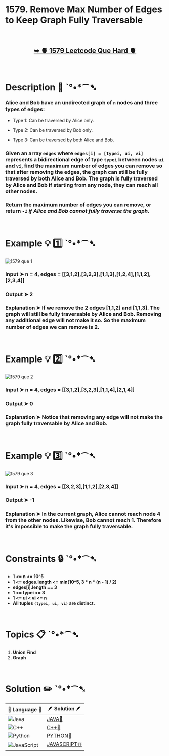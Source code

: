 # 1579. Remove Max Number of Edges to Keep Graph Fully Traversable

</br>

<h2 align="center"> 

<a href="https://leetcode.com/problems/remove-max-number-of-edges-to-keep-graph-fully-traversable/description/?envType=daily-question&envId=2024-06-30"><strong>➥ 🫀 1579 Leetcode Que Hard 🫀 </strong></a>
</h2>

</br>

# Description 📜 ˋ°•*⁀➷

### Alice and Bob have an undirected graph of `n` nodes and three types of edges:

- Type 1: Can be traversed by Alice only.

- Type 2: Can be traversed by Bob only.

- Type 3: Can be traversed by both Alice and Bob.

### Given an array `edges` where `edges[i] = [typei, ui, vi]` represents a bidirectional edge of type `typei` between nodes `ui` and `vi`, find the maximum number of edges you can remove so that after removing the edges, the graph can still be fully traversed by both Alice and Bob. The graph is fully traversed by Alice and Bob if starting from any node, they can reach all other nodes.

### Return the maximum number of edges you can remove, or return *`-1` if Alice and Bob cannot fully traverse the graph*.



</br>

# Example 💡 1️⃣ ˋ°•*⁀➷

![1579 que 1](https://github.com/Prakhar-002/LEETCODE/assets/136890202/0a2bc60f-4795-4dc3-9074-dd3833906bec)

  ### Input  ➤ n = 4, edges = [[3,1,2],[3,2,3],[1,1,3],[1,2,4],[1,1,2],[2,3,4]]

  ### Output  ➤ 2

  ### Explanation  ➤ If we remove the 2 edges [1,1,2] and [1,1,3]. The graph will still be fully traversable by Alice and Bob. Removing any additional edge will not make it so. So the maximum number of edges we can remove is 2.

</br>

# Example 💡 2️⃣ ˋ°•*⁀➷

![1579 que 2](https://github.com/Prakhar-002/LEETCODE/assets/136890202/bea3bdb8-13ea-4898-86dd-2f745902251f)

  ### Input ➤  n = 4, edges = [[3,1,2],[3,2,3],[1,1,4],[2,1,4]]

  ### Output  ➤ 0

  ### Explanation ➤  Notice that removing any edge will not make the graph fully traversable by Alice and Bob.


</br>

# Example 💡 3️⃣ ˋ°•*⁀➷

![1579 que 3](https://github.com/Prakhar-002/LEETCODE/assets/136890202/4cf4791c-4ec2-4548-b061-a0d25d5bf13c)

  ### Input ➤ n = 4, edges = [[3,2,3],[1,1,2],[2,3,4]] 

  ### Output  ➤ -1

  ### Explanation  ➤ In the current graph, Alice cannot reach node 4 from the other nodes. Likewise, Bob cannot reach 1. Therefore it's impossible to make the graph fully traversable.

</br>

# Constraints 🔒 ˋ°•*⁀➷

- **1 <= n <= 10^5**
- **1 <= edges.length <= min(10^5, 3 * n * (n - 1) / 2)**
- **edges[i].length == 3**
- **1 <= typei <= 3**
- **1 <= ui < vi <= n**
- **All tuples `(typei, ui, vi)` are distinct.**

</br>

# Topics 📋 ˋ°•*⁀➷

1. **Union Find**
2. **Graph**


</br>

# Solution ✏️ ˋ°•*⁀➷

| 📒 Language 📒  | 🪶 Solution 🪶 |
| ------------- | ------------- |
|  ![Java](https://img.shields.io/badge/java-%23ED8B00.svg?style=for-the-badge&logo=openjdk&logoColor=white)  | [JAVA🍁](https://github.com/Prakhar-002/LEETCODE/blob/main/%F0%9F%93%9C%20Daily%20Challange%20%F0%9F%92%A1/06%20June%20%20%F0%9F%8C%9E%202024/30%20-%2006%20-%202024%20---%201579.%20Remove%20Max%20Number%20of%20Edges%20to%20Keep%20Graph%20Fully%20Traversable%20%E2%98%83%EF%B8%8F%20%F0%9F%8D%81%20%F0%9F%8D%B0%20%F0%9F%8E%B2/%F0%9F%8D%81JAVA_1579_RemoveMaxNumberOfEdgesToKeepGraphFullyTraversa.java) |
|  ![C++](https://img.shields.io/badge/c++-%2300599C.svg?style=for-the-badge&logo=c%2B%2B&logoColor=white)  | [C++🎲](https://github.com/Prakhar-002/LEETCODE/blob/main/%F0%9F%93%9C%20Daily%20Challange%20%F0%9F%92%A1/06%20June%20%20%F0%9F%8C%9E%202024/30%20-%2006%20-%202024%20---%201579.%20Remove%20Max%20Number%20of%20Edges%20to%20Keep%20Graph%20Fully%20Traversable%20%E2%98%83%EF%B8%8F%20%F0%9F%8D%81%20%F0%9F%8D%B0%20%F0%9F%8E%B2/%F0%9F%8E%B2CPP_1579_RemoveMaxNumberOfEdgesToKeepGraphFullyTraversa.cpp)  |
|  ![Python](https://img.shields.io/badge/python-3670A0?style=for-the-badge&logo=python&logoColor=ffdd54)    | [PYTHON🍰](https://github.com/Prakhar-002/LEETCODE/blob/main/%F0%9F%93%9C%20Daily%20Challange%20%F0%9F%92%A1/06%20June%20%20%F0%9F%8C%9E%202024/30%20-%2006%20-%202024%20---%201579.%20Remove%20Max%20Number%20of%20Edges%20to%20Keep%20Graph%20Fully%20Traversable%20%E2%98%83%EF%B8%8F%20%F0%9F%8D%81%20%F0%9F%8D%B0%20%F0%9F%8E%B2/%F0%9F%8D%B0PYTHON_1579_RemoveMaxNumberOfEdgesToKeepGraphFullyTraversa.py) |
| ![JavaScript](https://img.shields.io/badge/javascript-%23323330.svg?style=for-the-badge&logo=javascript&logoColor=%23F7DF1E)   | [JAVASCRIPT☃️](https://github.com/Prakhar-002/LEETCODE/blob/main/%F0%9F%93%9C%20Daily%20Challange%20%F0%9F%92%A1/06%20June%20%20%F0%9F%8C%9E%202024/30%20-%2006%20-%202024%20---%201579.%20Remove%20Max%20Number%20of%20Edges%20to%20Keep%20Graph%20Fully%20Traversable%20%E2%98%83%EF%B8%8F%20%F0%9F%8D%81%20%F0%9F%8D%B0%20%F0%9F%8E%B2/%E2%98%83%EF%B8%8FJAVASCRIPT_1579_RemoveMaxNumberOfEdgesToKeepGraphFullyTraversa.js) |

